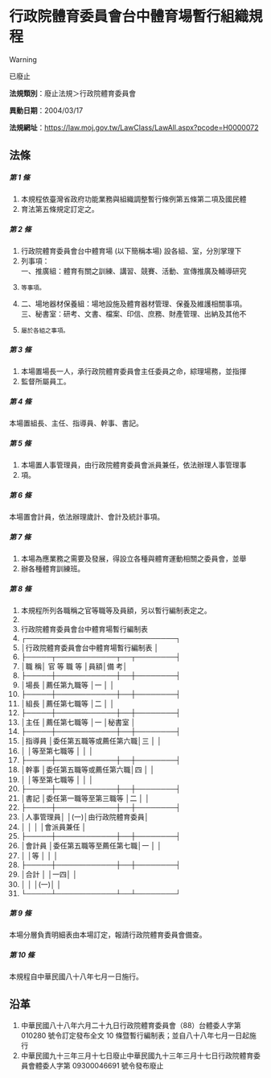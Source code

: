 # 行政院體育委員會台中體育場暫行組織規程


> [!WARNING]
> 已廢止


**法規類別**：廢止法規＞行政院體育委員會

**異動日期**：2004/03/17  

**法規網址**：https://law.moj.gov.tw/LawClass/LawAll.aspx?pcode=H0000072



## 法條
##### 第 1 條
1. 本規程依臺灣省政府功能業務與組織調整暫行條例第五條第二項及國民體
1. 育法第五條規定訂定之。

##### 第 2 條
1. 行政院體育委員會台中體育場 (以下簡稱本場) 設各組、室，分別掌理下
1. 列事項：  
一、推廣組：體育有關之訓練、講習、競賽、活動、宣傳推廣及輔導研究
1.     等事項。
1. 二、場地器材保養組：場地設施及體育器材管理、保養及維護相關事項。  
三、秘書室：研考、文書、檔案、印信、庶務、財產管理、出納及其他不
1.     屬於各組之事項。

##### 第 3 條
1. 本場置場長一人，承行政院體育委員會主任委員之命，綜理場務，並指揮
1. 監督所屬員工。

##### 第 4 條
本場置組長、主任、指導員、幹事、書記。

##### 第 5 條
1. 本場置人事管理員，由行政院體育委員會派員兼任，依法辦理人事管理事
1. 項。

##### 第 6 條
本場置會計員，依法辦理歲計、會計及統計事項。

##### 第 7 條
1. 本場為應業務之需要及發展，得設立各種與體育運動相關之委員會，並舉
1. 辦各種體育訓練班。

##### 第 8 條
1. 本規程所列各職稱之官等職等及員額，另以暫行編制表定之。
1. 
1. 行政院體育委員會台中體育場暫行編制表
1. ┌──────────────────────────────┐
1. │行政院體育委員會台中體育場暫行編制表                        │
1. ├─────┬────────────┬──┬────────┤
1. │職      稱│  官    等    職    等  │員額│備            考│
1. ├─────┼────────────┼──┼────────┤
1. │場長      │薦任第九職等            │一  │                │
1. ├─────┼────────────┼──┼────────┤
1. │組長      │薦任第七職等            │二  │                │
1. ├─────┼────────────┼──┼────────┤
1. │主任      │薦任第七職等            │一  │秘書室          │
1. ├─────┼────────────┼──┼────────┤
1. │指導員    │委任第五職等或薦任第六職│三  │                │
1. │          │等至第七職等            │    │                │
1. ├─────┼────────────┼──┼────────┤
1. │幹事      │委任第五職等或薦任第六職│四  │                │
1. │          │等至第七職等            │    │                │
1. ├─────┼────────────┼──┼────────┤
1. │書記      │委任第一職等至第三職等  │二  │                │
1. ├─────┼────────────┼──┼────────┤
1. │人事管理員│                        │(一)│由行政院體育委員│
1. │          │                        │    │會派員兼任      │
1. ├─────┼────────────┼──┼────────┤
1. │會計員    │委任第五職等至薦任第七職│一  │                │
1. │          │等                      │    │                │
1. ├─────┼────────────┼──┼────────┤
1. │合計      │                        │一四│                │
1. │          │                        │(一)│                │
1. └─────┴────────────┴──┴────────┘

##### 第 9 條
本場分層負責明細表由本場訂定，報請行政院體育委員會備查。

##### 第 10 條
本規程自中華民國八十八年七月一日施行。

## 沿革
1. 中華民國八十八年六月二十九日行政院體育委員會（88）台體委人字第010280  號令訂定發布全文 10 條暨暫行編制表；並自八十八年七月一日起施行
1. 中華民國九十三年三月十七日廢止中華民國九十三年三月十七日行政院體育委員會體委人字第 09300046691  號令發布廢止
